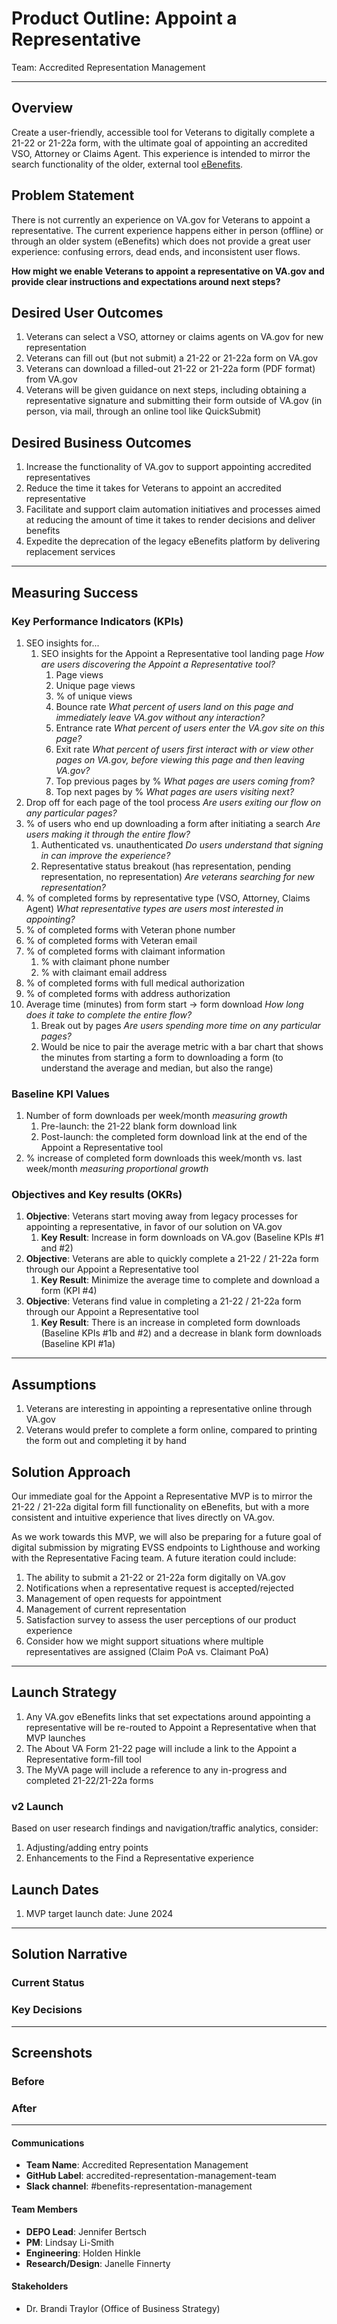 # Product Outline: Appoint a Representative
Team: Accredited Representation Management

---

## Overview
Create a user-friendly, accessible tool for Veterans to digitally complete a 21-22 or 21-22a form, with the ultimate goal of appointing an accredited VSO, Attorney or Claims Agent. This experience is intended to mirror the search functionality of the older, external tool [eBenefits]([url](https://www.ebenefits.va.gov/ebenefits/vso-search)).

## Problem Statement
There is not currently an experience on VA.gov for Veterans to appoint a representative. The current experience happens either in person (offline) or through an older system (eBenefits) which does not provide a great user experience: confusing errors, dead ends, and inconsistent user flows.

**How might we enable Veterans to appoint a representative on VA.gov and provide clear instructions and expectations around next steps?**
 
## Desired User Outcomes
1. Veterans can select a VSO, attorney or claims agents on VA.gov for new representation
2. Veterans can fill out (but not submit) a 21-22 or 21-22a form on VA.gov
3. Veterans can download a filled-out 21-22 or 21-22a form (PDF format) from VA.gov
4. Veterans will be given guidance on next steps, including obtaining a representative signature and submitting their form outside of VA.gov (in person, via mail, through an online tool like QuickSubmit)

## Desired Business Outcomes 
1. Increase the functionality of VA.gov to support appointing accredited representatives
2. Reduce the time it takes for Veterans to appoint an accredited representative
3. Facilitate and support claim automation initiatives and processes aimed at reducing the amount of time it takes to render decisions and deliver benefits
4. Expedite the deprecation of the legacy eBenefits platform by delivering replacement services

---
## Measuring Success

### Key Performance Indicators (KPIs)
1. SEO insights for...
    1. SEO insights for the Appoint a Representative tool landing page _How are users discovering the Appoint a Representative tool?_
        1. Page views
        2. Unique page views
        3. % of unique views 
        4. Bounce rate _What percent of users land on this page and immediately leave VA.gov without any interaction?_
        5. Entrance rate _What percent of users enter the VA.gov site on this page?_
        6. Exit rate _What percent of users first interact with or view other pages on VA.gov, before viewing this page and then leaving VA.gov?_
        7. Top previous pages by % _What pages are users coming from?_
        8. Top next pages by % _What pages are users visiting next?_
3. Drop off for each page of the tool process _Are users exiting our flow on any particular pages?_
4. % of users who end up downloading a form after initiating a search _Are users making it through the entire flow?_
    1. Authenticated vs. unauthenticated _Do users understand that signing in can improve the experience?_
    2. Representative status breakout (has representation, pending representation, no representation) _Are veterans searching for new representation?_
6. % of completed forms by representative type (VSO, Attorney, Claims Agent) _What representative types are users most interested in appointing?_
7. % of completed forms with Veteran phone number
8. % of completed forms with Veteran email 
9. % of completed forms with claimant information
    1. % with claimant phone number
    2. % with claimant email address
7. % of completed forms with full medical authorization
8. % of completed forms with address authorization 
11. Average time (minutes) from form start → form download _How long does it take to complete the entire flow?_
    1. Break out by pages _Are users spending more time on any particular pages?_
    2. Would be nice to pair the average metric with a bar chart that shows the minutes from starting a form to downloading a form (to understand the average and median, but also the range)
  
### Baseline KPI Values
1. Number of form downloads per week/month _measuring growth_
    1. Pre-launch: the 21-22 blank form download link
    2. Post-launch: the completed form download link at the end of the Appoint a Representative tool
2. % increase of completed form downloads this week/month vs. last week/month _measuring proportional growth_
   
### Objectives and Key results (OKRs)
1. **Objective**: Veterans start moving away from legacy processes for appointing a representative, in favor of our solution on VA.gov
    1. **Key Result**: Increase in form downloads on VA.gov (Baseline KPIs #1 and #2)
2. **Objective**: Veterans are able to quickly complete a 21-22 / 21-22a form through our Appoint a Representative tool
    1. **Key Result**: Minimize the average time to complete and download a form (KPI #4)
3. **Objective**: Veterans find value in completing a 21-22 / 21-22a form through our Appoint a Representative tool
    1. **Key Result**: There is an increase in completed form downloads (Baseline KPIs #1b and #2)  and a decrease in blank form downloads (Baseline KPI #1a)

---

## Assumptions
1. Veterans are interesting in appointing a representative online through VA.gov
2. Veterans would prefer to complete a form online, compared to printing the form out and completing it by hand

## Solution Approach
Our immediate goal for the Appoint a Representative MVP is to mirror the 21-22 / 21-22a digital form fill functionality on eBenefits, but with a more consistent and intuitive experience that lives directly on VA.gov.  

As we work towards this MVP, we will also be preparing for a future goal of digital submission by migrating EVSS endpoints to Lighthouse and working with the Representative Facing team.  A future iteration could include:

1. The ability to submit a 21-22 or 21-22a form digitally on VA.gov
2. Notifications when a representative request is accepted/rejected
3. Management of open requests for appointment
4. Management of current representation
5. Satisfaction survey to assess the user perceptions of our product experience
6. Consider how we might support situations where multiple representatives are assigned (Claim PoA vs. Claimant PoA)

--- 

## Launch Strategy
1. Any VA.gov eBenefits links that set expectations around appointing a representative will be re-routed to Appoint a Representative when that MVP launches
2. The About VA Form 21-22 page will include a link to the Appoint a Representative form-fill tool 
3. The MyVA page will include a reference to any in-progress and completed 21-22/21-22a forms
  
### v2 Launch
Based on user research findings and navigation/traffic analytics, consider:
1. Adjusting/adding entry points
2. Enhancements to the Find a Representative experience 

## Launch Dates
1. MVP target launch date: June 2024
---

## Solution Narrative

### Current Status

### Key Decisions

---
   
## Screenshots

### Before

### After

---

#### Communications

- **Team Name**: Accredited Representation Management
- **GitHub Label**: accredited-representation-management-team
- **Slack channel**: #benefits-representation-management

#### Team Members
 
 - **DEPO Lead**: Jennifer Bertsch
 - **PM**: Lindsay Li-Smith
 - **Engineering**: Holden Hinkle
 - **Research/Design**: Janelle Finnerty

#### Stakeholders
 - Dr. Brandi Traylor (Office of Business Strategy)
